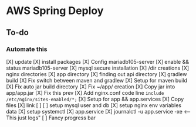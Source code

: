 # AWS Spring Deploy

## To-do

### Automate this

[X] update
[X] install packages
[X] Config mariadb105-server
[X] enable && status mariadb105-server
[X] mysql secure installation
[X] /dir creations
[X] nginx directories
[X] app directory
[X] finding out api directory
[X] gradlew build
[X] Fix switch between maven and gradlew
[X] Setup for maven build
[X] Fix auto jar build directory
[X] Fix ~/app/ creation
[X] Copy jar into app/app.jar
[X] Fix this prev
[X] Add nginx.conf code line `include /etc/nginx/sites-enabled/*;`
[X] Setup for app && app.services
[X] Copy files
[X] link
[ ]
[ ] setup mysql user and db
[X] setup nginx env variables data
[X] setup systemctl
[X] app.service
[X] journalctl -u app.service -xe <-- This just logs"
[ ] Fancy progress bar
